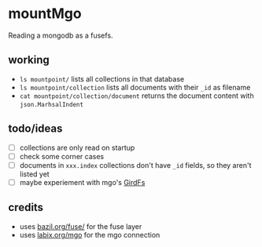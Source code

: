 mountMgo
========

Reading a mongodb as a fusefs.


## working
* `ls mountpoint/` lists all collections in that database
* `ls mountpoint/collection` lists all documents with their `_id` as filename
* `cat mountpoint/collection/document` returns the document content with `json.MarhsalIndent`


## todo/ideas
- [ ] collections are only read on startup
- [ ] check some corner cases
- [ ] documents in `xxx.index` collections don't have `_id` fields, so they aren't listed yet
- [ ] maybe experiement with mgo's [GirdFs](http://godoc.org/labix.org/v2/mgo#GridFS)

## credits
* uses [bazil.org/fuse/](http://bazil.org/fuse/) for the fuse layer
* uses [labix.org/mgo](http://labix.org/mgo) for the mgo connection